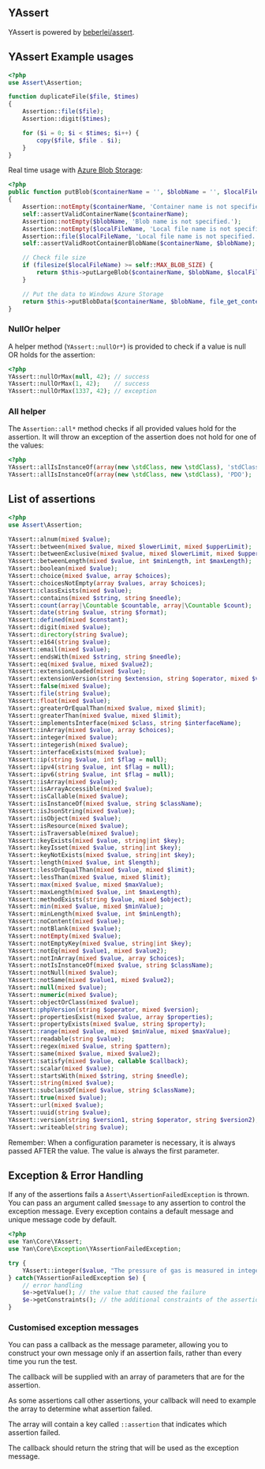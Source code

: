 ## YAssert
YAssert is powered by [beberlei/assert](https://github.com/beberlei/assert).

## YAssert Example usages

```php
<?php
use Assert\Assertion;

function duplicateFile($file, $times)
{
    Assertion::file($file);
    Assertion::digit($times);

    for ($i = 0; $i < $times; $i++) {
        copy($file, $file . $i);
    }
}
```

Real time usage with [Azure Blob Storage](https://github.com/beberlei/azure-blob-storage/blob/master/lib/Beberlei/AzureBlobStorage/BlobClient.php#L571):

``` php
<?php
public function putBlob($containerName = '', $blobName = '', $localFileName = '', $metadata = array(), $leaseId = null, $additionalHeaders = array())
{
    Assertion::notEmpty($containerName, 'Container name is not specified');
    self::assertValidContainerName($containerName);
    Assertion::notEmpty($blobName, 'Blob name is not specified.');
    Assertion::notEmpty($localFileName, 'Local file name is not specified.');
    Assertion::file($localFileName, 'Local file name is not specified.');
    self::assertValidRootContainerBlobName($containerName, $blobName);

    // Check file size
    if (filesize($localFileName) >= self::MAX_BLOB_SIZE) {
        return $this->putLargeBlob($containerName, $blobName, $localFileName, $metadata, $leaseId, $additionalHeaders);
    }

    // Put the data to Windows Azure Storage
    return $this->putBlobData($containerName, $blobName, file_get_contents($localFileName), $metadata, $leaseId, $additionalHeaders);
}
```

### NullOr helper

A helper method (`YAssert::nullOr*`) is provided to check if a value is null OR holds for the assertion:

```php
<?php
YAssert::nullOrMax(null, 42); // success
YAssert::nullOrMax(1, 42);    // success
YAssert::nullOrMax(1337, 42); // exception
```

### All helper

The `Assertion::all*` method checks if all provided values hold for the
assertion. It will throw an exception of the assertion does not hold for one of
the values:

```php
<?php
YAssert::allIsInstanceOf(array(new \stdClass, new \stdClass), 'stdClass'); // success
YAssert::allIsInstanceOf(array(new \stdClass, new \stdClass), 'PDO');      // exception
```

## List of assertions

``` php
<?php
use Assert\Assertion;

YAssert::alnum(mixed $value);
YAssert::between(mixed $value, mixed $lowerLimit, mixed $upperLimit);
YAssert::betweenExclusive(mixed $value, mixed $lowerLimit, mixed $upperLimit);
YAssert::betweenLength(mixed $value, int $minLength, int $maxLength);
YAssert::boolean(mixed $value);
YAssert::choice(mixed $value, array $choices);
YAssert::choicesNotEmpty(array $values, array $choices);
YAssert::classExists(mixed $value);
YAssert::contains(mixed $string, string $needle);
YAssert::count(array|\Countable $countable, array|\Countable $count);
YAssert::date(string $value, string $format);
YAssert::defined(mixed $constant);
YAssert::digit(mixed $value);
YAssert::directory(string $value);
YAssert::e164(string $value);
YAssert::email(mixed $value);
YAssert::endsWith(mixed $string, string $needle);
YAssert::eq(mixed $value, mixed $value2);
YAssert::extensionLoaded(mixed $value);
YAssert::extensionVersion(string $extension, string $operator, mixed $version);
YAssert::false(mixed $value);
YAssert::file(string $value);
YAssert::float(mixed $value);
YAssert::greaterOrEqualThan(mixed $value, mixed $limit);
YAssert::greaterThan(mixed $value, mixed $limit);
YAssert::implementsInterface(mixed $class, string $interfaceName);
YAssert::inArray(mixed $value, array $choices);
YAssert::integer(mixed $value);
YAssert::integerish(mixed $value);
YAssert::interfaceExists(mixed $value);
YAssert::ip(string $value, int $flag = null);
YAssert::ipv4(string $value, int $flag = null);
YAssert::ipv6(string $value, int $flag = null);
YAssert::isArray(mixed $value);
YAssert::isArrayAccessible(mixed $value);
YAssert::isCallable(mixed $value);
YAssert::isInstanceOf(mixed $value, string $className);
YAssert::isJsonString(mixed $value);
YAssert::isObject(mixed $value);
YAssert::isResource(mixed $value);
YAssert::isTraversable(mixed $value);
YAssert::keyExists(mixed $value, string|int $key);
YAssert::keyIsset(mixed $value, string|int $key);
YAssert::keyNotExists(mixed $value, string|int $key);
YAssert::length(mixed $value, int $length);
YAssert::lessOrEqualThan(mixed $value, mixed $limit);
YAssert::lessThan(mixed $value, mixed $limit);
YAssert::max(mixed $value, mixed $maxValue);
YAssert::maxLength(mixed $value, int $maxLength);
YAssert::methodExists(string $value, mixed $object);
YAssert::min(mixed $value, mixed $minValue);
YAssert::minLength(mixed $value, int $minLength);
YAssert::noContent(mixed $value);
YAssert::notBlank(mixed $value);
YAssert::notEmpty(mixed $value);
YAssert::notEmptyKey(mixed $value, string|int $key);
YAssert::notEq(mixed $value1, mixed $value2);
YAssert::notInArray(mixed $value, array $choices);
YAssert::notIsInstanceOf(mixed $value, string $className);
YAssert::notNull(mixed $value);
YAssert::notSame(mixed $value1, mixed $value2);
YAssert::null(mixed $value);
YAssert::numeric(mixed $value);
YAssert::objectOrClass(mixed $value);
YAssert::phpVersion(string $operator, mixed $version);
YAssert::propertiesExist(mixed $value, array $properties);
YAssert::propertyExists(mixed $value, string $property);
YAssert::range(mixed $value, mixed $minValue, mixed $maxValue);
YAssert::readable(string $value);
YAssert::regex(mixed $value, string $pattern);
YAssert::same(mixed $value, mixed $value2);
YAssert::satisfy(mixed $value, callable $callback);
YAssert::scalar(mixed $value);
YAssert::startsWith(mixed $string, string $needle);
YAssert::string(mixed $value);
YAssert::subclassOf(mixed $value, string $className);
YAssert::true(mixed $value);
YAssert::url(mixed $value);
YAssert::uuid(string $value);
YAssert::version(string $version1, string $operator, string $version2);
YAssert::writeable(string $value);

```

Remember: When a configuration parameter is necessary, it is always passed AFTER the value. The value is always the first parameter.

## Exception & Error Handling

If any of the assertions fails a `Assert\AssertionFailedException` is thrown.
You can pass an argument called ```$message``` to any assertion to control the
exception message. Every exception contains a default message and unique message code
by default.

``` php
<?php
use Yan\Core\YAssert;
use Yan\Core\Exception\YAssertionFailedException;

try {
    YAssert::integer($value, "The pressure of gas is measured in integers.");
} catch(YAssertionFailedException $e) {
    // error handling
    $e->getValue(); // the value that caused the failure
    $e->getConstraints(); // the additional constraints of the assertion.
}
```

### Customised exception messages

You can pass a callback as the message parameter, allowing you to construct your own
message only if an assertion fails, rather than every time you run the test.

The callback will be supplied with an array of parameters that are for the assertion.

As some assertions call other assertions, your callback will need to example the array
to determine what assertion failed.

The array will contain a key called `::assertion` that indicates which assertion
failed.

The callback should return the string that will be used as the exception
message.

